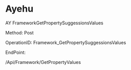 #     Ayehu


AY FrameworkGetPropertySuggessionsValues

Method: Post

OperationID: Framework_GetPropertySuggessionsValues

EndPoint:

/Api/Framework/GetPropertyValues
